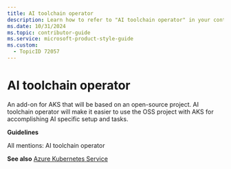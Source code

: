 ```yaml
---
title: AI toolchain operator
description: Learn how to refer to "AI toolchain operator" in your content.
ms.date: 10/31/2024
ms.topic: contributor-guide
ms.service: microsoft-product-style-guide
ms.custom:
  - TopicID 72057
---
```



# AI toolchain operator

An add-on for AKS that will be based on an open-source project. AI toolchain operator will make it easier to use the OSS project with AKS for accomplishing AI specific setup and tasks.  

**Guidelines**  

All mentions: AI toolchain operator  

**See also** [Azure Kubernetes Service](~\a_z_names_terms\a\azure-kubernetes-service.md)  

  
